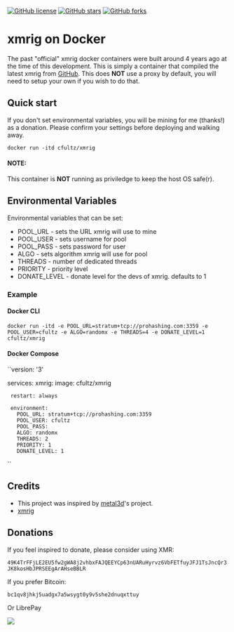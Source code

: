 [![GitHub license](https://img.shields.io/github/license/cfultz/xmrig-docker.svg)](https://github.com/cfultz/xmrig-docker/blob/main/LICENSE)
[![GitHub stars](https://img.shields.io/github/stars/cfultz/xmrig-docker.svg)](https://github.com/cfultz/xmrig-docker/stargazers)
[![GitHub forks](https://img.shields.io/github/forks/cfultz/xmrig-docker.svg)](https://github.com/cfultz/xmrig-docker/network)

# xmrig on Docker

The past "official" xmrig docker containers were built around 4 years ago at the time of this development. This is simply a container that compiled the latest xmrig from [GitHub](https://github.com/xmrig/xmrig). This does **NOT** use a proxy by default, you will need to setup your own if you wish to do that.

## Quick start

If you don't set environmental variables, you will be mining for me (thanks!) as a donation. Please confirm your settings before deploying and walking away.

``docker run -itd cfultz/xmrig``

#### NOTE:
This container is **NOT** running as priviledge to keep the host OS safe(r).

## Environmental Variables

Environmental variables that can be set:

* POOL_URL - sets the URL xmrig will use to mine
* POOL_USER - sets username for pool
* POOL_PASS - sets password for user 
* ALGO - sets algorithm xmrig will use for pool
* THREADS - number of dedicated threads
* PRIORITY - priority level
* DONATE_LEVEL - donate level for the devs of xmrig. defaults to 1 

### Example

#### Docker CLI

``docker run -itd -e POOL_URL=stratum+tcp://prohashing.com:3359 -e POOL_USER=cfultz -e ALGO=randomx -e THREADS=4 -e DONATE_LEVEL=1 cfultz/xmrig``

#### Docker Compose
``version: '3'

services:
  xmrig:
     image: cfultz/xmrig

     restart: always     

     environment:
       POOL_URL: stratum+tcp://prohashing.com:3359
       POOL_USER: cfultz
       POOL_PASS:
       ALGO: randomx
       THREADS: 2
       PRIORITY: 1
       DONATE_LEVEL: 1
``

## Credits

* This project was inspired by [metal3d](https://github.com/metal3d/docker-xmrig)'s project. 
* [xmrig](https://github.com/xmrig/xmrig)

## Donations

If you feel inspired to donate, please consider using XMR:

```49K4TrFFjLE2EU5fw2gWA8j2vhbxFAJQEEYCp63nUARuHyrvz6VbFETfuyJFJ1TsJncQr3JK8kosHbJPRSEEgArAHseBBLR```

If you prefer Bitcoin:

```bc1qv8jhkj5uadgx7a5wsygt0y9v5she2dnuqxttuy```

Or LibrePay

[<img src="https://img.shields.io/liberapay/receives/cfultz.svg?logo=liberapay">](https://liberapay.com/cfultz/)

